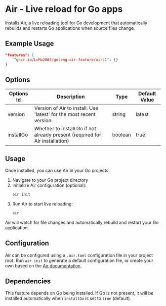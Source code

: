 # Air - Live reload for Go apps

Installs [Air](https://github.com/air-verse/air), a live reloading tool for Go development that automatically rebuilds and restarts Go applications when source files change.

## Example Usage

```json
"features": {
    "ghcr.io/LuMa2003/golang-air-feature/air:1": {}
}
```

## Options

| Options Id | Description | Type | Default Value |
|------------|-------------|------|---------------|
| version | Version of Air to install. Use 'latest' for the most recent version. | string | latest |
| installGo | Whether to install Go if not already present (required for Air installation) | boolean | true |

## Usage

Once installed, you can use Air in your Go projects:

1. Navigate to your Go project directory
2. Initialize Air configuration (optional):
   ```bash
   air init
   ```
3. Run Air to start live reloading:
   ```bash
   air
   ```

Air will watch for file changes and automatically rebuild and restart your Go application.

## Configuration

Air can be configured using a `.air.toml` configuration file in your project root. Run `air init` to generate a default configuration file, or create your own based on the [Air documentation](https://github.com/air-verse/air#config).

## Dependencies

This feature depends on Go being installed. If Go is not present, it will be installed automatically when `installGo` is set to `true` (default).